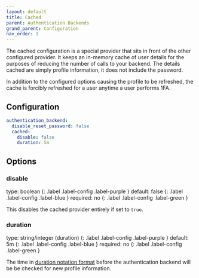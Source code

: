 ```yaml
---
layout: default
title: Cached
parent: Authentication Backends
grand_parent: Configuration
nav_order: 1
---
```


The cached configuration is a special provider that sits in front of the other configured provider. It keeps an
in-memory cache of user details for the purposes of reducing the number of calls to your backend. The details cached
are simply profile information, it does not include the password.

In addition to the configured options causing the profile to be refreshed, the cache is forcibly refreshed for a user 
anytime a user performs 1FA.

## Configuration

```yaml
authentication_backend:
  disable_reset_password: false
  cached:
    disable: false
    duration: 5m
```

## Options

### disable
<div markdown="1">
type: boolean
{: .label .label-config .label-purple }
default: false
{: .label .label-config .label-blue }
required: no
{: .label .label-config .label-green }
</div>

This disables the cached provider entirely if set to `true`.


### duration
<div markdown="1">
type: string/integer (duration)
{: .label .label-config .label-purple }
default: 5m
{: .label .label-config .label-blue }
required: no
{: .label .label-config .label-green }
</div>

The time in [duration notation format](../index.md#duration-notation-format) before the authentication backend will be
be checked for new profile information.

